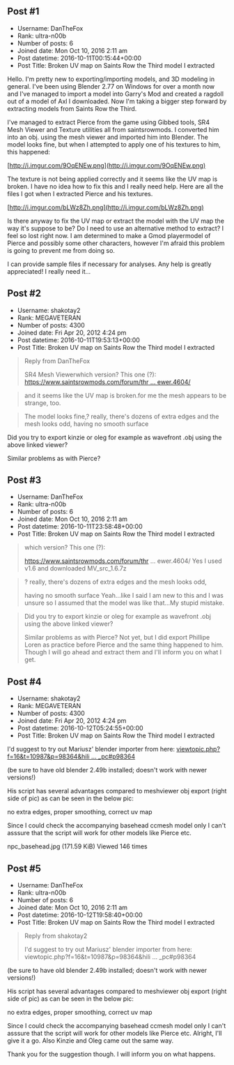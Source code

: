 ## Post #1
- Username: DanTheFox
- Rank: ultra-n00b
- Number of posts: 6
- Joined date: Mon Oct 10, 2016 2:11 am
- Post datetime: 2016-10-11T00:15:44+00:00
- Post Title: Broken UV map on Saints Row the Third model I extracted

Hello. I'm pretty new to exporting/importing models, and 3D modeling in general. I've been using Blender 2.77 on Windows for over a month now and I've managed to import a model into Garry's Mod and created a ragdoll out of a model of Axl I downloaded. Now I'm taking a bigger step forward by extracting models from Saints Row the Third. 

I've managed to extract Pierce from the game using Gibbed tools, SR4 Mesh Viewer and Texture utilities all from saintsrowmods. I converted him into an obj. using the mesh viewer and imported him into Blender. The model looks fine, but when I attempted to apply one of his textures to him, this happened:

[http://i.imgur.com/9OqENEw.png](http://i.imgur.com/9OqENEw.png)

The texture is not being applied correctly and it seems like the UV map is broken. I have no idea how to fix this and I really need help.
Here are all the files I got when I extracted Pierce and his textures.

[http://i.imgur.com/bLWz8Zh.png](http://i.imgur.com/bLWz8Zh.png)

Is there anyway to fix the UV map or extract the model with the UV map the way it's suppose to be? Do I need to use an alternative method to extract? I feel so lost right now.
I am determined to make a Gmod playermodel of Pierce and possibly some other characters, however I'm afraid this problem is going to prevent me from doing so.

I can provide sample files if necessary for analyses. Any help is greatly appreciated! I really need it...
## Post #2
- Username: shakotay2
- Rank: MEGAVETERAN
- Number of posts: 4300
- Joined date: Fri Apr 20, 2012 4:24 pm
- Post datetime: 2016-10-11T19:53:13+00:00
- Post Title: Broken UV map on Saints Row the Third model I extracted

> Reply from DanTheFox
>
> SR4 Mesh Viewerwhich version? This one (?):
[https://www.saintsrowmods.com/forum/thr ... ewer.4604/](https://www.saintsrowmods.com/forum/threads/sr4-character-mesh-viewer.4604/)

> and it seems like the UV map is broken.for me the mesh appears to be strange, too.

> The model looks fine,? really, there's dozens of extra edges and the mesh looks odd,
having no smooth surface

Did you try to export kinzie or oleg for example as wavefront .obj using the above linked viewer?

Similar problems as with Pierce?
## Post #3
- Username: DanTheFox
- Rank: ultra-n00b
- Number of posts: 6
- Joined date: Mon Oct 10, 2016 2:11 am
- Post datetime: 2016-10-11T23:58:48+00:00
- Post Title: Broken UV map on Saints Row the Third model I extracted

> which version? This one (?):
>
> https://www.saintsrowmods.com/forum/thr ... ewer.4604/ Yes I used v1.6 and downloaded MV_src_1.6.7z

> ? really, there's dozens of extra edges and the mesh looks odd,
>
> having no smooth surface Yeah...like I said I am new to this and I was unsure so I assumed that the model was like that...My stupid mistake.

> Did you try to export kinzie or oleg for example as wavefront .obj using the above linked viewer?
>
> 
>
> Similar problems as with Pierce? Not yet, but I did export Phillipe Loren as practice before Pierce and the same thing happened to him. Though I will go ahead and extract them and I'll inform you on what I get.
## Post #4
- Username: shakotay2
- Rank: MEGAVETERAN
- Number of posts: 4300
- Joined date: Fri Apr 20, 2012 4:24 pm
- Post datetime: 2016-10-12T05:24:55+00:00
- Post Title: Broken UV map on Saints Row the Third model I extracted

I'd suggest to try out Mariusz' blender importer from here:
[viewtopic.php?f=16&t=10987&p=98364&hili ... _pc#p98364](http://forum.xentax.com/viewtopic.php?f=16&t=10987&p=98364&hilit=npc_basehead.ccmesh_pc#p98364)

(be sure to have old blender 2.49b installed; doesn't work with newer versions!)

His script has several advantages compared to meshviewer obj export (right side of pic) as can be seen in the below pic:

no extra edges, proper smoothing, correct uv map

Since I could check the accompanying basehead ccmesh model only I can't asssure that the script will work for other models like Pierce etc.



npc_basehead.jpg (171.59 KiB) Viewed 146 times
## Post #5
- Username: DanTheFox
- Rank: ultra-n00b
- Number of posts: 6
- Joined date: Mon Oct 10, 2016 2:11 am
- Post datetime: 2016-10-12T19:58:40+00:00
- Post Title: Broken UV map on Saints Row the Third model I extracted

> Reply from shakotay2
>
> I'd suggest to try out Mariusz' blender importer from here:
viewtopic.php?f=16&t=10987&p=98364&hili ... _pc#p98364

(be sure to have old blender 2.49b installed; doesn't work with newer versions!)

His script has several advantages compared to meshviewer obj export (right side of pic) as can be seen in the below pic:

no extra edges, proper smoothing, correct uv map

Since I could check the accompanying basehead ccmesh model only I can't asssure that the script will work for other models like Pierce etc. Alright, I'll give it a go. Also Kinzie and Oleg came out the same way.

Thank you for the suggestion though. I will inform you on what happens.
